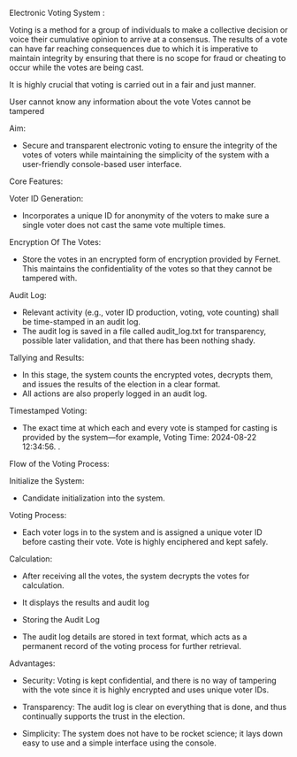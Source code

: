 Electronic Voting System :

Voting is a method for a group of individuals to make a collective decision or voice their cumulative opinion to arrive at a consensus. The results of a vote can have far reaching consequences due to which it is imperative to maintain integrity by ensuring that there is no scope for fraud or cheating to occur while the votes are being cast. 

It is highly crucial that voting is carried out in a fair and just manner.

User cannot know any information about the vote Votes cannot be tampered

Aim:

* Secure and transparent electronic voting to ensure the integrity of the votes of voters while maintaining the simplicity of the system with a user-friendly console-based user interface.

Core Features:

Voter ID Generation:

* Incorporates a unique ID for anonymity of the voters to make sure a single voter does not cast the same vote multiple times.

Encryption Of The Votes:

* Store the votes in an encrypted form of encryption provided by Fernet. This maintains the confidentiality of the votes so that they cannot be tampered with.

Audit Log:

* Relevant activity (e.g., voter ID production, voting, vote counting) shall be time-stamped in an audit log.
* The audit log is saved in a file called audit_log.txt for transparency, possible later validation, and that there has been nothing shady.

Tallying and Results:

* In this stage, the system counts the encrypted votes, decrypts them, and issues the results of the election in a clear format.
* All actions are also properly logged in an audit log.

Timestamped Voting:

* The exact time at which each and every vote is stamped for casting is provided by the system—for example, Voting Time: 2024-08-22 12:34:56. .

Flow of the Voting Process:

Initialize the System:

* Candidate initialization into the system.

Voting Process:

* Each voter logs in to the system and is assigned a unique voter ID before casting their vote.
Vote is highly enciphered and kept safely.

Calculation:

* After receiving all the votes, the system decrypts the votes for calculation.
* It displays the results and audit log
* Storing the Audit Log

* The audit log details are stored in text format, which acts as a permanent record of the voting process for further retrieval.

Advantages:
* Security: Voting is kept confidential, and there is no way of tampering with the vote since it is highly encrypted and uses unique voter IDs.

* Transparency: The audit log is clear on everything that is done, and thus continually supports the trust in the election.

* Simplicity: The system does not have to be rocket science; it lays down easy to use and a simple interface using the console.
